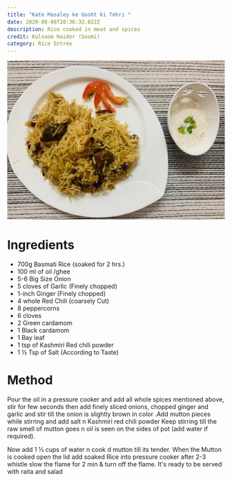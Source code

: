 ```yaml
---
title: "Kate Masaley ke Gosht ki Tehri "
date: 2020-08-06T20:36:32.822Z
description: Rice cooked in meat and spices
credit: Kulsoom Haider (Soomi)
category: Rice Entrée
---
```

![](katey-masale-ke-gosht-ki-tehri.jpg)

# Ingredients

* 700g Basmati Rice (soaked for 2 hrs.)
* 100 ml of oil /ghee
* 5-6 Big Size Onion 
* 5 cloves of Garlic (Finely chopped)
* 1-inch Ginger (Finely chopped)
* 4 whole Red Chili (coarsely Cut)
* 8 peppercorns
* 6 cloves 
* 2 Green cardamom
* 1 Black cardamom
* 1 Bay leaf
* 1 tsp of Kashmiri Red chili powder
* 1 ½ Tsp of Salt (According to Taste)

# Method

Pour the oil in a pressure cooker and add all whole spices mentioned above, stir for few seconds then add finely sliced onions, chopped ginger and garlic and stir till the onion is slightly brown in color .Add mutton pieces while stirring and add salt n Kashmiri red chili powder Keep stirring till the raw smell of mutton goes n oil is seen on the sides of pot (add water if required).

Now add 1 ½ cups of water n cook d mutton till its tender. When the Mutton is cooked open the lid add soaked Rice into pressure cooker after 2-3 whistle slow the flame for 2 min & turn off the flame.
It's ready to be served with raita and salad